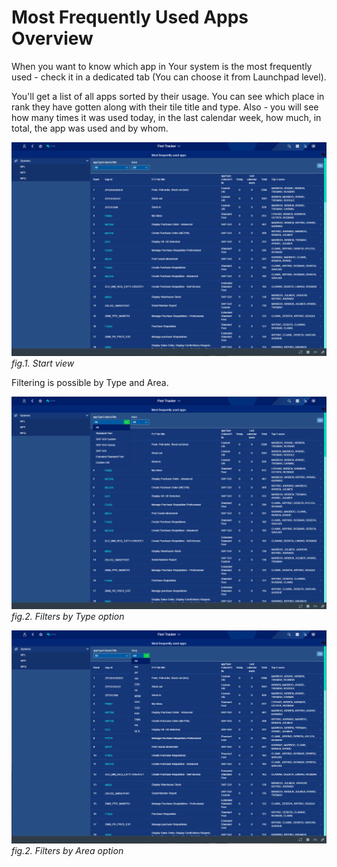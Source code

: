# Most Frequently Used Apps Overview

When you want to know which app in Your system is the most frequently used - check it in a dedicated tab (You can choose it from Launchpad level). 

You'll get a list of all apps sorted by their usage. You can see which place in rank they have gotten along with their tile title and type. Also - you will see how many times it was used today, in the last calendar week, how much, in total, the app was used and by whom. 

![](../res/most_frequently_used_list.png)
*fig.1. Start view*

Filtering is possible by Type and Area. 

![](../res/most_frequently_used_filtering_type.png)
*fig.2. Filters by Type option*

![](../res/most_frequently_used_filtering_area.png)
*fig.2. Filters by Area option*

